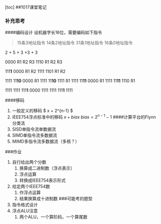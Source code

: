 [toc]
##1017课堂笔记
### 补充思考
####编码设计
设机器字长16位，需要编码如下指令
> 15条3地址指令 
> 14条2地址指令 
> 31条1地址指令 
> 16条0地址指令   

2 + 5 + 3 +3 + 3

0000 R1 R2 R3
1110 R1 R2 R3

111**1** 0000 R1 R2
1111 1101 R1 R2

1111 11**10** 0000 R1
1111 11**10** 1111 R1
1111 11**11** 0000 R1
1111 11**11** 1110 R1

1111 1111 111**1** 0000
1111 1111 111**1** 1111

####移码
1. 一般定义的移码 $ x + 2^{n-1} $
2. IEEE754浮点标准中的移码
$x + bias$
$bias = 2^{n-1} - 1$
####计算平台的Flynn分类法
1. SISD单指令流单数据流
2. SIMD单指令流多数据流
3. MIMD多指令流多数据流（多核？）

###作业
1. 自行给出两个分数
    1. 换算成二进制数（浮点表示）
    2. 浮点运算
    3. 转换成IEEE754表示形式
2. 给定两个IEEE754数
    1. 作浮点运算
    2. 结果换算成十进制数
###可能考的题型
1. 指令格式设计
2. 浮点ALU注意
    1. 两个ALU，一个算阶码，一个算尾数